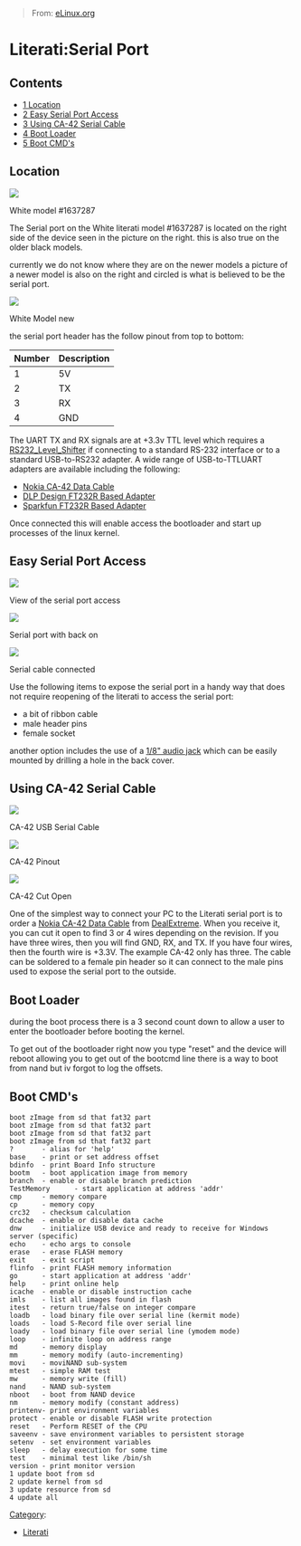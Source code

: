 > From: [eLinux.org](http://eLinux.org/Literati:Serial_Port "http://eLinux.org/Literati:Serial_Port")


# Literati:Serial Port



## Contents

-   [1 Location](#location)
-   [2 Easy Serial Port Access](#easy-serial-port-access)
-   [3 Using CA-42 Serial Cable](#using-ca-42-serial-cable)
-   [4 Boot Loader](#boot-loader)
-   [5 Boot CMD's](#boot-cmd-s)

## Location

[![](http://eLinux.org/images/thumb/8/87/Literati-w-1637287.gif/300px-Literati-w-1637287.gif)](http://eLinux.org/File:Literati-w-1637287.gif)

[](http://eLinux.org/File:Literati-w-1637287.gif "Enlarge")

White model \#1637287

The Serial port on the White literati model \#1637287 is located on the
right side of the device seen in the picture on the right. this is also
true on the older black models.

currently we do not know where they are on the newer models a picture of
a newer model is also on the right and circled is what is believed to be
the serial port.

[![](http://eLinux.org/images/thumb/6/6d/Literati-w-new.jpg/300px-Literati-w-new.jpg)](http://eLinux.org/File:Literati-w-new.jpg)

[](http://eLinux.org/File:Literati-w-new.jpg "Enlarge")

White Model new

the serial port header has the follow pinout from top to bottom:

<table>
<thead>
<tr class="header">
<th align="left">Number</th>
<th align="left">Description</th>
</tr>
</thead>
<tbody>
<tr class="odd">
<td align="left">1</td>
<td align="left">5V</td>
</tr>
<tr class="even">
<td align="left">2</td>
<td align="left">TX</td>
</tr>
<tr class="odd">
<td align="left">3</td>
<td align="left">RX</td>
</tr>
<tr class="even">
<td align="left">4</td>
<td align="left">GND</td>
</tr>
</tbody>
</table>

The UART TX and RX signals are at +3.3v TTL level which requires a
[RS232\_Level\_Shifter](http://eLinux.org/RS232_Level_Shifter "RS232 Level Shifter") if
connecting to a standard RS-232 interface or to a standard USB-to-RS232
adapter. A wide range of USB-to-TTLUART adapters are available including
the following:

-   [Nokia CA-42 Data
    Cable](http://www.dealextreme.com/p/data-cable-compatible-with-nokia-ca-42-446)
-   [DLP Design FT232R Based
    Adapter](http://www.dlpdesign.com/usb/usb232r.shtml)
-   [Sparkfun FT232R Based
    Adapter](http://www.sparkfun.com/products/718)

Once connected this will enable access the bootloader and start up
processes of the linux kernel.



## Easy Serial Port Access

[![](http://eLinux.org/images/thumb/7/79/Literati_serial_open.jpg/300px-Literati_serial_open.jpg)](http://eLinux.org/File:Literati_serial_open.jpg)

[](http://eLinux.org/File:Literati_serial_open.jpg "Enlarge")

View of the serial port access

[![](http://eLinux.org/images/thumb/e/e4/Literati_serial_closed.jpg/300px-Literati_serial_closed.jpg)](http://eLinux.org/File:Literati_serial_closed.jpg)

[](http://eLinux.org/File:Literati_serial_closed.jpg "Enlarge")

Serial port with back on

[![](http://eLinux.org/images/thumb/2/23/Literati_serial_connected.jpg/300px-Literati_serial_connected.jpg)](http://eLinux.org/File:Literati_serial_connected.jpg)

[](http://eLinux.org/File:Literati_serial_connected.jpg "Enlarge")

Serial cable connected

Use the following items to expose the serial port in a handy way that
does not require reopening of the literati to access the serial port:

-   a bit of ribbon cable
-   male header pins
-   female socket


 another option includes the use of a [1/8" audio
jack](http://search.digikey.com/scripts/DkSearch/dksus.dll?Detail&name=CP1-3513-ND)
which can be easily mounted by drilling a hole in the back cover.

## Using CA-42 Serial Cable

[![](http://eLinux.org/images/thumb/0/03/Literati_CA-42-small.jpg/300px-Literati_CA-42-small.jpg)](http://eLinux.org/File:Literati_CA-42-small.jpg)

[](http://eLinux.org/File:Literati_CA-42-small.jpg "Enlarge")

CA-42 USB Serial Cable

[![](http://eLinux.org/images/thumb/e/ee/Literati_CA-42_DKU-5_pinout.jpg/300px-Literati_CA-42_DKU-5_pinout.jpg)](http://eLinux.org/File:Literati_CA-42_DKU-5_pinout.jpg)

[](http://eLinux.org/File:Literati_CA-42_DKU-5_pinout.jpg "Enlarge")

CA-42 Pinout

[![](http://eLinux.org/images/thumb/e/e1/Literati_CA-42_and_DKU-5_disassembled.jpg/300px-Literati_CA-42_and_DKU-5_disassembled.jpg)](http://eLinux.org/File:Literati_CA-42_and_DKU-5_disassembled.jpg)

[](http://eLinux.org/File:Literati_CA-42_and_DKU-5_disassembled.jpg "Enlarge")

CA-42 Cut Open

One of the simplest way to connect your PC to the Literati serial port
is to order a [Nokia CA-42 Data
Cable](http://www.dealextreme.com/p/data-cable-compatible-with-nokia-ca-42-446)
from [DealExtreme](http://www.dealextreme.com). When you receive it, you
can cut it open to find 3 or 4 wires depending on the revision. If you
have three wires, then you will find GND, RX, and TX. If you have four
wires, then the fourth wire is +3.3V. The example CA-42 only has three.
The cable can be soldered to a female pin header so it can connect to
the male pins used to expose the serial port to the outside.

## Boot Loader

during the boot process there is a 3 second count down to allow a user
to enter the bootloader before booting the kernel.

To get out of the bootloader right now you type "reset" and the device
will reboot allowing you to get out of the bootcmd line there is a way
to boot from nand but iv forgot to log the offsets.

## Boot CMD's

    boot zImage from sd that fat32 part
    boot zImage from sd that fat32 part
    boot zImage from sd that fat32 part
    boot zImage from sd that fat32 part
    ?       - alias for 'help'
    base    - print or set address offset
    bdinfo  - print Board Info structure
    bootm   - boot application image from memory
    branch  - enable or disable branch prediction
    TestMemory      - start application at address 'addr'
    cmp     - memory compare
    cp      - memory copy
    crc32   - checksum calculation
    dcache  - enable or disable data cache
    dnw     - initialize USB device and ready to receive for Windows server (specific)
    echo    - echo args to console
    erase   - erase FLASH memory
    exit    - exit script
    flinfo  - print FLASH memory information
    go      - start application at address 'addr'
    help    - print online help
    icache  - enable or disable instruction cache
    imls    - list all images found in flash
    itest   - return true/false on integer compare
    loadb   - load binary file over serial line (kermit mode)
    loads   - load S-Record file over serial line
    loady   - load binary file over serial line (ymodem mode)
    loop    - infinite loop on address range
    md      - memory display
    mm      - memory modify (auto-incrementing)
    movi    - moviNAND sub-system
    mtest   - simple RAM test
    mw      - memory write (fill)
    nand    - NAND sub-system
    nboot   - boot from NAND device
    nm      - memory modify (constant address)
    printenv- print environment variables
    protect - enable or disable FLASH write protection
    reset   - Perform RESET of the CPU
    saveenv - save environment variables to persistent storage
    setenv  - set environment variables
    sleep   - delay execution for some time
    test    - minimal test like /bin/sh
    version - print monitor version
    1 update boot from sd
    2 update kernel from sd
    3 update resource from sd
    4 update all


[Category](http://eLinux.org/Special:Categories "Special:Categories"):

-   [Literati](http://eLinux.org/index.php?title=Category:Literati&action=edit&redlink=1 "Category:Literati (page does not exist)")

